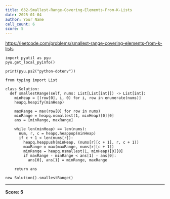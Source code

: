 ```yaml
---
title: 632-Smallest-Range-Covering-Elements-From-K-Lists
date: 2025-01-04
author: Your Name
cell_count: 6
score: 5
---
```


https://leetcode.com/problems/smallest-range-covering-elements-from-k-lists


```
import pyutil as pyu
pyu.get_local_pyinfo()
```


```
print(pyu.ps2("python-dotenv"))
```


```
from typing import List
```


```
class Solution:
  def smallestRange(self, nums: List[List[int]]) -> List[int]:
    minHeap = [(row[0], i, 0) for i, row in enumerate(nums)]
    heapq.heapify(minHeap)

    maxRange = max(row[0] for row in nums)
    minRange = heapq.nsmallest(1, minHeap)[0][0]
    ans = [minRange, maxRange]

    while len(minHeap) == len(nums):
      num, r, c = heapq.heappop(minHeap)
      if c + 1 < len(nums[r]):
        heapq.heappush(minHeap, (nums[r][c + 1], r, c + 1))
        maxRange = max(maxRange, nums[r][c + 1])
        minRange = heapq.nsmallest(1, minHeap)[0][0]
        if maxRange - minRange < ans[1] - ans[0]:
          ans[0], ans[1] = minRange, maxRange

    return ans
```


```
new Solution().smallestRange()
```


---
**Score: 5**
